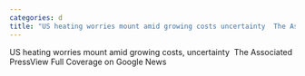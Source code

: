 ```yaml
---
categories: d
title: "US heating worries mount amid growing costs uncertainty  The Associated Press"
---
```

US heating worries mount amid growing costs, uncertainty&nbsp;&nbsp;The Associated PressView Full Coverage on Google News